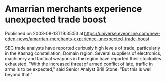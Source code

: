 # Amarrian merchants experience unexpected trade boost
Published on 2003-08-13T19:35:53 at https://universe.eveonline.com/new-eden-news/amarrian-merchants-experience-unexpected-trade-boost

SEC trade analysts have reported curiously high levels of trade, particularly in the Kashag constellation, Domain region. Several suppliers of electronics, machinery and tactical weapons in the region have reported their stockpiles exhausted. "With the increased threat of armed conflict of late, traffic in arms is to be expected," said Senior Analyst Brill Stone. "But this is well beyond that."
